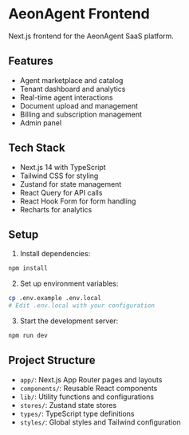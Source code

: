 # AeonAgent Frontend

Next.js frontend for the AeonAgent SaaS platform.

## Features
- Agent marketplace and catalog
- Tenant dashboard and analytics
- Real-time agent interactions
- Document upload and management
- Billing and subscription management
- Admin panel

## Tech Stack
- Next.js 14 with TypeScript
- Tailwind CSS for styling
- Zustand for state management
- React Query for API calls
- React Hook Form for form handling
- Recharts for analytics

## Setup

1. Install dependencies:
```bash
npm install
```

2. Set up environment variables:
```bash
cp .env.example .env.local
# Edit .env.local with your configuration
```

3. Start the development server:
```bash
npm run dev
```

## Project Structure
- `app/`: Next.js App Router pages and layouts
- `components/`: Reusable React components
- `lib/`: Utility functions and configurations
- `stores/`: Zustand state stores
- `types/`: TypeScript type definitions
- `styles/`: Global styles and Tailwind configuration
